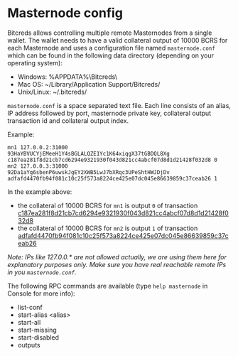 Masternode config
=======================

Bitcreds allows controlling multiple remote Masternodes from a single wallet. The wallet needs to have a valid collateral output of 10000 BCRS for each Masternode and uses a configuration file named `masternode.conf` which can be found in the following data directory (depending on your operating system):
 * Windows: %APPDATA%\Bitcreds\
 * Mac OS: ~/Library/Application Support/Bitcreds/
 * Unix/Linux: ~/.bitcreds/

`masternode.conf` is a space separated text file. Each line consists of an alias, IP address followed by port, masternode private key, collateral output transaction id and collateral output index.

Example:
```
mn1 127.0.0.2:31000 93HaYBVUCYjEMeeH1Y4sBGLALQZE1Yc1K64xiqgX37tGBDQL8Xg c187ea281f8d21cb7cd6294e9321930f043d821cc4abcf07d8d1d21428f032d8 0
mn2 127.0.0.3:31000 92Da1aYg6sbenP6uwskJgEY2XWB5LwJ7bXRqc3UPeShtHWJDjDv adfafd4470fb94f081c10c25f573a8224ce425e07dc045e86639859c37ceab26 1
```

In the example above:
* the collateral of 10000 BCRS for `mn1` is output `0` of transaction [c187ea281f8d21cb7cd6294e9321930f043d821cc4abcf07d8d1d21428f032d8](https://explorer.bitcreds.org/tx/c187ea281f8d21cb7cd6294e9321930f043d821cc4abcf07d8d1d21428f032d8)
* the collateral of 10000 BCRS for `mn2` is output `1` of transaction [adfafd4470fb94f081c10c25f573a8224ce425e07dc045e86639859c37ceab26](https://explorer.bitcreds.org/tx/adfafd4470fb94f081c10c25f573a8224ce425e07dc045e86639859c37ceab26)

_Note: IPs like 127.0.0.* are not allowed actually, we are using them here for explanatory purposes only. Make sure you have real reachable remote IPs in you `masternode.conf`._

The following RPC commands are available (type `help masternode` in Console for more info):
* list-conf
* start-alias \<alias\>
* start-all
* start-missing
* start-disabled
* outputs
